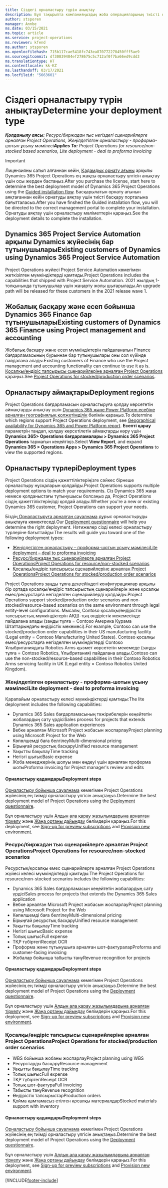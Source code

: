 ```yaml
---
title: Сіздегі орналастыру түрін анықтау
description: Бұл тақырыпта компанияңыздың жоба операцияларының тиісті орналастыру түрін анықтауға көмектесу үшін ақпарат береді.
author: stsporen
manager: Annbe
ms.date: 03/15/2021
ms.topic: article
ms.service: project-operations
ms.reviewer: kfend
ms.author: stsporen
ms.openlocfilehash: 715b117cae5418fc743ea870772278450fff5ae9
ms.sourcegitcommit: df30839484ef278675c5c712af0f7ba66ed9cdd3
ms.translationtype: HT
ms.contentlocale: kk-KZ
ms.lasthandoff: 03/17/2021
ms.locfileid: "5663601"
---
```

# <a name="determine-your-deployment-type"></a><span data-ttu-id="5f565-103">Сіздегі орналастыру түрін анықтау</span><span class="sxs-lookup"><span data-stu-id="5f565-103">Determine your deployment type</span></span>

<span data-ttu-id="5f565-104">_**Қолданылу аясы:** Ресурс/биржадан тыс негіздегі сценарийлерге арналған Project Operations, Жеңілдетілген орналастыру - проформа-шотын ұсыну мәмілесі_</span><span class="sxs-lookup"><span data-stu-id="5f565-104">_**Applies To:** Project Operations for resource/non-stocked based scenarios, Lite deployment - deal to proforma invoicing_</span></span>

> [!IMPORTANT]
> <span data-ttu-id="5f565-105">Лицензияны сатып алғаннан кейін, [Қадамдық орнату ағыны](https://aka.ms/provisionprojectoperations) арқылы Dynamics 365 Project Operations ең жақсы орналастыру үлгісін анықтау үшін осы жерден бастаңыз.</span><span class="sxs-lookup"><span data-stu-id="5f565-105">After you purchase the license, start here to determine the best deployment model of Dynamics 365 Project Operations using the [Guided installation flow](https://aka.ms/provisionprojectoperations).</span></span>
> <span data-ttu-id="5f565-106">Басқарылатын орнату ағынын аяқтағаннан кейін орнатуды аяқтау үшін тиісті басқару порталына бағытталасыз.</span><span class="sxs-lookup"><span data-stu-id="5f565-106">After you have finshed the Guided installation flow, you will be directed to the correct management portal to complete your installation.</span></span> <span data-ttu-id="5f565-107">Орнатуды аяқтау үшін орналастыру мәліметтерін қараңыз.</span><span class="sxs-lookup"><span data-stu-id="5f565-107">See the deployment details to complete the installation.</span></span>


## <a name="existing-customers-of-dynamics-using-dynamics-365-project-service-automation"></a><span data-ttu-id="5f565-108">Dynamics 365 Project Service Automation арқылы Dynamics жүйесінің бар тұтынушылары</span><span class="sxs-lookup"><span data-stu-id="5f565-108">Existing customers of Dynamics using Dynamics 365 Project Service Automation</span></span>
<span data-ttu-id="5f565-109">Project Operations жүйесі Project Service Automation көмегімен жеткізілген мүмкіндіктерді қамтиды.</span><span class="sxs-lookup"><span data-stu-id="5f565-109">Project Operations includes the capabilities that shipped with Project Service Automation.</span></span> <span data-ttu-id="5f565-110">2021 жылдың 1-толқынында тұтынушылар үшін жаңарту жолы шығарылады.</span><span class="sxs-lookup"><span data-stu-id="5f565-110">An upgrade path will be released for these customers in the 2021 release wave 1.</span></span>

## <a name="existing-customers-of-dynamics-365-finance-using-project-management-and-accounting"></a><span data-ttu-id="5f565-111">Жобалық басқару және есеп бойынша Dynamics 365 Finance бар тұтынушылары</span><span class="sxs-lookup"><span data-stu-id="5f565-111">Existing customers of Dynamics 365 Finance using Project management and accounting</span></span> 

<span data-ttu-id="5f565-112">Жобалық басқару және есеп мүмкіндіктерін пайдаланатын Finance бағдарламасының бұрыннан бар тұтынушылары оны сол күйінде пайдалана алады.</span><span class="sxs-lookup"><span data-stu-id="5f565-112">Existing customers of Finance who use the Project management and accounting functionality can continue to use it as is.</span></span> <span data-ttu-id="5f565-113">[Қосалқы/өндіріс тапсырысы сценарийлеріне арналған Project Operations](#pma) қараңыз.</span><span class="sxs-lookup"><span data-stu-id="5f565-113">See [Project Operations for stocked/production order scenarios](#pma).</span></span>


## <a name="deployment-regions"></a><span data-ttu-id="5f565-114">Орналастыру аймақтары</span><span class="sxs-lookup"><span data-stu-id="5f565-114">Deployment regions</span></span>
<span data-ttu-id="5f565-115">Project Operations бағдарламасын орналастыруға қолдау көрсететін аймақтарды анықтау үшін [Dynamics 365 және Power Platform есебіне арналған географиялық қолжетімділік](https://dynamics.microsoft.com/en-us/geographic-availability/) бөлімін қараңыз.</span><span class="sxs-lookup"><span data-stu-id="5f565-115">To determine which regions support Project Operations deployment, see [Geographical availability for Dynamics 365 and Power Platform report](https://dynamics.microsoft.com/en-us/geographic-availability/).</span></span> <span data-ttu-id="5f565-116">**Есепті қарау** параметрін таңдап, қолдау көрсетілетін аймақтарды көру үшін **Dynamics 365> Operations бағдарламалары > Dynamics 365 Project Operations** тармағын кеңейтіңіз.</span><span class="sxs-lookup"><span data-stu-id="5f565-116">Select **View Report**, and expand **Dynamics 365 > Operations Apps > Dynamics 365 Project Operations** to view the supported regions.</span></span>

## <a name="deployment-types"></a><span data-ttu-id="5f565-117">Орналастыру түрлері</span><span class="sxs-lookup"><span data-stu-id="5f565-117">Deployment types</span></span>
<span data-ttu-id="5f565-118">Project Operations сіздің қажеттіліктеріңізге сәйкес бірнеше орналастыру нұсқаларын қолдайды.</span><span class="sxs-lookup"><span data-stu-id="5f565-118">Project Operations supports multiple deployment options to match your requirements.</span></span> <span data-ttu-id="5f565-119">Сіз Dynamics 365 жаңа немесе қолданыстағы тұтынушысы болсаңыз да, Project Operations сіздің қажеттіліктеріңізді қолдай алады.</span><span class="sxs-lookup"><span data-stu-id="5f565-119">Whether you're a new or existing Dynamics 365 customer, Project Operations can support your needs.</span></span>

<span data-ttu-id="5f565-120">Біздің[ Орналастыруға арналған сауалнама](https://aka.ms/provisionprojectoperations) дұрыс орналастыруды анықтауға көмектеседі.</span><span class="sxs-lookup"><span data-stu-id="5f565-120">Our [Deployment questionnaire](https://aka.ms/provisionprojectoperations) will help you determine the right deployment.</span></span> <span data-ttu-id="5f565-121">Нәтижелер сізді келесі орналастыру түрлеріне бағыттайды:</span><span class="sxs-lookup"><span data-stu-id="5f565-121">The results will guide you toward one of the following deployment types:</span></span>

- [<span data-ttu-id="5f565-122">Жеңілдетілген орналастыру – проформа-шотын ұсыну мәмілесі</span><span class="sxs-lookup"><span data-stu-id="5f565-122">Lite deployment – deal to proforma invoicing</span></span>](#lite)
- [<span data-ttu-id="5f565-123">Ресурс/биржадан тыс сценарийлерге арналған Project Operations</span><span class="sxs-lookup"><span data-stu-id="5f565-123">Project Operations for resource/non-stocked scenarios</span></span>](#integrated)
- [<span data-ttu-id="5f565-124">Қосалқы/өндіріс тапсырысы сценарийлеріне арналған Project Operations</span><span class="sxs-lookup"><span data-stu-id="5f565-124">Project Operations for stocked/production order scenarios</span></span>](#pma)

<span data-ttu-id="5f565-125">Project Operations заңды тұлға деңгейіндегі конфигурациялар арқылы бір ортада қосалқы/өндіріс тапсырыстың сценарийлерін және қосалқы емес/ресурстарға негізделген сценарийлерді қолдайды.</span><span class="sxs-lookup"><span data-stu-id="5f565-125">Project Operations support stocked/production order scenarios and non-stocked/resource-based scenarios on the same environment through legal entity-level configurations.</span></span> <span data-ttu-id="5f565-126">Мысалы, Contoso қосалқы/өндірістік тапсырыстың мүмкіндіктерін АҚШ-тың өндірістік мекемесінде пайдалана алады (заңды тұлға = Contoso Америка Құрама Штаттарындағы өндірістік мекемесі).</span><span class="sxs-lookup"><span data-stu-id="5f565-126">For example, Contoso can use the stocked/production order capabilities in their US manufacturing facility (Legal entity = Contoso Manufacturing United States).</span></span> <span data-ttu-id="5f565-127">Contoso қосалқы емес/ресурстарға негізделген мүмкіндіктерді Contoso Ұлыбританиядағы Robotics Arms қызмет көрсететін мекемеде (заңды тұлға = Contoso Robotics, Ұлыбритания) пайдалана алады.</span><span class="sxs-lookup"><span data-stu-id="5f565-127">Contoso can use the non-stocked/resource-based capabilities in their Contoso Robotics Arms servicing facility in UK (Legal entity = Contoso Robotics United Kingdom).</span></span>

### <a name="lite-deployment---deal-to-proforma-invoicing"></a><a  name="lite"></a><span data-ttu-id="5f565-128">Жеңілдетілген орналастыру - проформа-шотын ұсыну мәмілесі</span><span class="sxs-lookup"><span data-stu-id="5f565-128">Lite deployment - deal to proforma invoicing</span></span>

<span data-ttu-id="5f565-129">Қарапайым орналастыру келесі мүмкіндіктерді қамтиды:</span><span class="sxs-lookup"><span data-stu-id="5f565-129">The lite deployment includes the following capabilities:</span></span>

- <span data-ttu-id="5f565-130">Dynamics 365 Sales бағдарламасының тәжірибелерін кеңейтетін жобалардың сату үрдісі</span><span class="sxs-lookup"><span data-stu-id="5f565-130">Sales process for projects that extends Dynamics 365 Sales application experiences</span></span>
- <span data-ttu-id="5f565-131">Вебке арналған Microsoft Project жобасын жоспарлау</span><span class="sxs-lookup"><span data-stu-id="5f565-131">Project planning using Microsoft Project for the Web</span></span>
- <span data-ttu-id="5f565-132">Көпөлшемді баға белгілеу</span><span class="sxs-lookup"><span data-stu-id="5f565-132">Multi-dimensional pricing</span></span>
- <span data-ttu-id="5f565-133">Бірыңғай ресурстық басқару</span><span class="sxs-lookup"><span data-stu-id="5f565-133">Unified resource management</span></span>
- <span data-ttu-id="5f565-134">Уақытты бақылау</span><span class="sxs-lookup"><span data-stu-id="5f565-134">Time tracking</span></span>
- <span data-ttu-id="5f565-135">Негізгі шығыс</span><span class="sxs-lookup"><span data-stu-id="5f565-135">Basic expense</span></span>
- <span data-ttu-id="5f565-136">Жоба менеджерінің шолуы мен өңдеуі үшін арналған проформа шоты</span><span class="sxs-lookup"><span data-stu-id="5f565-136">Proforma invoicing for Project manager's review and edits</span></span> 

#### <a name="deployment-steps"></a><span data-ttu-id="5f565-137">Орналастыру қадамдары</span><span class="sxs-lookup"><span data-stu-id="5f565-137">Deployment steps</span></span>
<span data-ttu-id="5f565-138">[Орналастыру бойынша сауалнама](https://aka.ms/provisionprojectoperations) көмегімен Project Operations жүйесінің ең тиімді орналастыру үлгісін анықтаңыз.</span><span class="sxs-lookup"><span data-stu-id="5f565-138">Determine the best deployment model of Project Operations using the [Deployment questionnaire](https://aka.ms/provisionprojectoperations).</span></span>

<span data-ttu-id="5f565-139">Бұл орналастыру үшін [Алдын ала қарау жазылымдарына арналған тіркелу](lite-preview-subscription-sign-up.md) және [Жаңа ортаны дайындау](lite-deployment.md) бөлімдерін қараңыз.</span><span class="sxs-lookup"><span data-stu-id="5f565-139">For this deployment, see [Sign-up for preview subscriptions](lite-preview-subscription-sign-up.md) and [Provision new environment](lite-deployment.md).</span></span> 


### <a name="project-operations-for-resourcenon-stocked-scenarios"></a><a name="integrated"></a><span data-ttu-id="5f565-140">Ресурс/биржадан тыс сценарийлерге арналған Project Operations</span><span class="sxs-lookup"><span data-stu-id="5f565-140">Project Operations for resource/non-stocked scenarios</span></span>
<span data-ttu-id="5f565-141">Ресурстық/қосалқы емес сценарийлерге арналған Project Operations жүйесі келесі мүмкіндіктерді қамтиды:</span><span class="sxs-lookup"><span data-stu-id="5f565-141">The Project Operations for resource/non-stocked scenarios includes the following capabilities:</span></span>
 
- <span data-ttu-id="5f565-142">Dynamics 365 Sales бағдарламасын кеңейтетін жобалардың сату үрдісі</span><span class="sxs-lookup"><span data-stu-id="5f565-142">Sales process for projects that extends the Dynamics 365 Sales application</span></span>
- <span data-ttu-id="5f565-143">Вебке арналған Microsoft Project жобасын жоспарлау</span><span class="sxs-lookup"><span data-stu-id="5f565-143">Project planning using Microsoft Project for the Web</span></span>
- <span data-ttu-id="5f565-144">Көпөлшемді баға белгілеу</span><span class="sxs-lookup"><span data-stu-id="5f565-144">Multi-dimensional pricing</span></span>
- <span data-ttu-id="5f565-145">Бірыңғай ресурстық басқару</span><span class="sxs-lookup"><span data-stu-id="5f565-145">Unified resource management</span></span>
- <span data-ttu-id="5f565-146">Уақытты бақылау</span><span class="sxs-lookup"><span data-stu-id="5f565-146">Time tracking</span></span>
- <span data-ttu-id="5f565-147">Негізгі шығыс</span><span class="sxs-lookup"><span data-stu-id="5f565-147">Basic expense</span></span>
- <span data-ttu-id="5f565-148">Толық шығыс</span><span class="sxs-lookup"><span data-stu-id="5f565-148">Full expense</span></span>
- <span data-ttu-id="5f565-149">ТҚР түбіртегі</span><span class="sxs-lookup"><span data-stu-id="5f565-149">Receipt OCR</span></span>
- <span data-ttu-id="5f565-150">Проформа және тұтынушыға арналған шот-фактуралар</span><span class="sxs-lookup"><span data-stu-id="5f565-150">Proforma and customer-facing invoicing</span></span> 
- <span data-ttu-id="5f565-151">Жобалар бойынша табысты тану</span><span class="sxs-lookup"><span data-stu-id="5f565-151">Revenue recognition for projects</span></span>

#### <a name="deployment-steps"></a><span data-ttu-id="5f565-152">Орналастыру қадамдары</span><span class="sxs-lookup"><span data-stu-id="5f565-152">Deployment steps</span></span>
<span data-ttu-id="5f565-153">[Орналастыру бойынша сауалнама](https://aka.ms/provisionprojectoperations) көмегімен Project Operations жүйесінің ең тиімді орналастыру үлгісін анықтаңыз.</span><span class="sxs-lookup"><span data-stu-id="5f565-153">Determine the best deployment model of Project Operations using the [Deployment questionnaire](https://aka.ms/provisionprojectoperations).</span></span>

<span data-ttu-id="5f565-154">Бұл орналастыру үшін [Алдын ала қарау жазылымдарына арналған тіркелу](resource-sign-up-preview-subscription.md) және [Жаңа ортаны дайындау](resource-provision-new-environment.md) бөлімдерін қараңыз.</span><span class="sxs-lookup"><span data-stu-id="5f565-154">For this deployment, see [Sign-up for preview subscriptions](resource-sign-up-preview-subscription.md) and [Provision new environment](resource-provision-new-environment.md).</span></span> 


### <a name="project-operations-for-stockedproduction-order-scenarios"></a><a name="pma"></a><span data-ttu-id="5f565-155">Қосалқы/өндіріс тапсырысы сценарийлеріне арналған Project Operations</span><span class="sxs-lookup"><span data-stu-id="5f565-155">Project Operations for stocked/production order scenarios</span></span>

- <span data-ttu-id="5f565-156">WBS бойынша жобаны жоспарлау</span><span class="sxs-lookup"><span data-stu-id="5f565-156">Project planning using WBS</span></span>
- <span data-ttu-id="5f565-157">Ресурстарды басқару</span><span class="sxs-lookup"><span data-stu-id="5f565-157">Resource management</span></span>
- <span data-ttu-id="5f565-158">Уақытты бақылау</span><span class="sxs-lookup"><span data-stu-id="5f565-158">Time tracking</span></span>
- <span data-ttu-id="5f565-159">Толық шығыс</span><span class="sxs-lookup"><span data-stu-id="5f565-159">Full expense</span></span>
- <span data-ttu-id="5f565-160">ТҚР түбіртегі</span><span class="sxs-lookup"><span data-stu-id="5f565-160">Receipt OCR</span></span>
- <span data-ttu-id="5f565-161">Толық шот-фактура</span><span class="sxs-lookup"><span data-stu-id="5f565-161">Full invoicing</span></span>
- <span data-ttu-id="5f565-162">Табысты тану</span><span class="sxs-lookup"><span data-stu-id="5f565-162">Revenue recognition</span></span>
- <span data-ttu-id="5f565-163">Өндірістік тапсырыстар</span><span class="sxs-lookup"><span data-stu-id="5f565-163">Production orders</span></span>
- <span data-ttu-id="5f565-164">Қойма қамтамасыз етілген қосалқы материалдар</span><span class="sxs-lookup"><span data-stu-id="5f565-164">Stocked materials support with inventory</span></span>

#### <a name="deployment-steps"></a><span data-ttu-id="5f565-165">Орналастыру қадамдары</span><span class="sxs-lookup"><span data-stu-id="5f565-165">Deployment steps</span></span>
<span data-ttu-id="5f565-166">[Орналастыру бойынша сауалнама](https://aka.ms/provisionprojectoperations) көмегімен Project Operations жүйесінің ең тиімді орналастыру үлгісін анықтаңыз.</span><span class="sxs-lookup"><span data-stu-id="5f565-166">Determine the best deployment model of Project Operations using the [Deployment questionnaire](https://aka.ms/provisionprojectoperations).</span></span>

<span data-ttu-id="5f565-167">Бұл орналастыру үшін [Алдын ала қарау жазылымдарына арналған тіркелу](https://docs.microsoft.com/dynamics365/fin-ops-core/dev-itpro/dev-tools/sign-up-preview-subscription?toc=/dynamics365/finance/toc.json) және [Жаңа ортаны дайындау](https://docs.microsoft.com/dynamics365/fin-ops-core/dev-itpro/deployment/deploy-demo-environment?toc=/dynamics365/finance/toc.json) бөлімдерін қараңыз.</span><span class="sxs-lookup"><span data-stu-id="5f565-167">For this deployment, see [Sign-up for preview subscriptions](https://docs.microsoft.com/dynamics365/fin-ops-core/dev-itpro/dev-tools/sign-up-preview-subscription?toc=/dynamics365/finance/toc.json) and [Provision new environment](https://docs.microsoft.com/dynamics365/fin-ops-core/dev-itpro/deployment/deploy-demo-environment?toc=/dynamics365/finance/toc.json).</span></span> 



[!INCLUDE[footer-include](../includes/footer-banner.md)]
